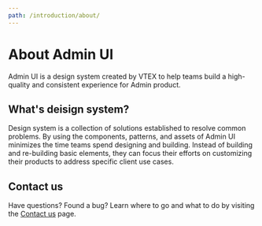 ```yaml
---
path: /introduction/about/
---
```


# About Admin UI

Admin UI is a design system created by VTEX to help teams build a high-quality and consistent experience for Admin product.

## What's deisign system?

Design system is a collection of solutions established to resolve common problems. By using the components, patterns, and assets of Admin UI minimizes the time teams spend designing and building. Instead of building and re-building basic elements, they can focus their efforts on customizing their products to address specific client use cases.

## Contact us

Have questions? Found a bug? Learn where to go and what to do by visiting the [Contact us](/help/contact-us) page.
